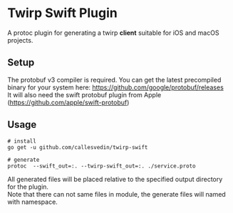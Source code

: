 # Twirp Swift Plugin

A protoc plugin for generating a twirp **client** suitable for iOS and macOS projects.

## Setup
The protobuf v3 compiler is required. You can get the latest precompiled binary for your system here:
https://github.com/google/protobuf/releases  \
It will also need the swift protobuf plugin from Apple (https://github.com/apple/swift-protobuf) 
 
## Usage

    # install 
    go get -u github.com/callesvedin/twirp-swift
        
    # generate
    protoc  --swift_out=:. --twirp-swift_out=:. ./service.proto
    
All generated files will be placed relative to the specified output directory for the plugin.  
Note that there can not same files in module, the generate files will named with namespace.
